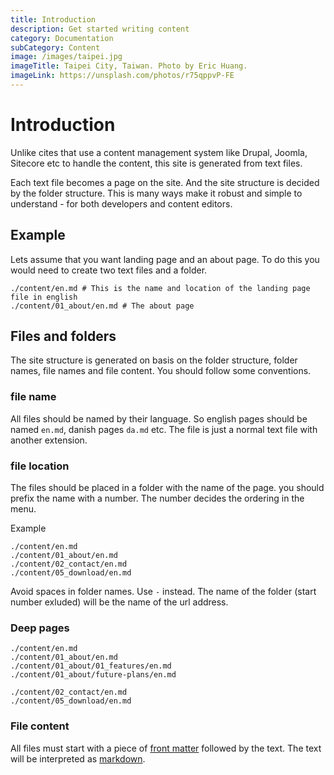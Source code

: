 ```yaml
---
title: Introduction
description: Get started writing content
category: Documentation
subCategory: Content
image: /images/taipei.jpg
imageTitle: Taipei City, Taiwan. Photo by Eric Huang. 
imageLink: https://unsplash.com/photos/r75qppvP-FE
---
```


# Introduction

Unlike cites that use a content management system like Drupal, Joomla, Sitecore etc to handle the content, this site is generated from text files. 

Each text file becomes a page on the site. And the site structure is decided by the folder structure. This is many ways make it robust and simple to understand - for both developers and content editors.

## Example
Lets assume that you want landing page and an about page. To do this you would need to create two text files and a folder.

```
./content/en.md # This is the name and location of the landing page file in english
./content/01_about/en.md # The about page 
```

## Files and folders

The site structure is generated on basis on the folder structure, folder names, file names and file content. You should follow some conventions.

### file name
All files should be named by their language. So english pages should be named `en.md`, danish pages `da.md` etc. The file is just a normal text file with another extension. 

### file location
The files should be placed in a folder with the name of the page. you should prefix the name with a number. The number decides the ordering in the menu.

Example 
```
./content/en.md
./content/01_about/en.md
./content/02_contact/en.md
./content/05_download/en.md
```

Avoid spaces in folder names. Use `-` instead. The name of the folder (start number exluded) will be the name of the url address.

### Deep pages

```
./content/en.md
./content/01_about/en.md
./content/01_about/01_features/en.md
./content/01_about/future-plans/en.md

./content/02_contact/en.md
./content/05_download/en.md
```

### File content
All files must start with a piece of [front matter](../front-matter) followed by the text. The text will be interpreted as [markdown](../what-is-markdown).
